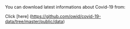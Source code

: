 You can download latest informations about Covid-19 from:

Click [here] (https://github.com/owid/covid-19-data/tree/master/public/data)
